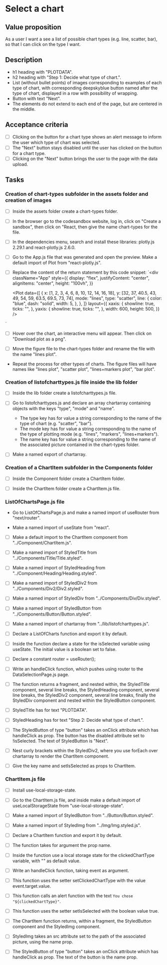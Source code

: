 # Select a chart

## Value proposition

As a user
I want a see a list of possible chart types (e.g. line, scatter, bar),
so that I can click on the type I want.

## Description

- h1 heading with "PLOTDATA".
- h2 heading with "Step 1: Decide what type of chart.".
- List (without bullet points) of images corresponding to examples of each type of chart, with corresponding deepskyblue button named after the type of chart, displayed in a row with possibility of wrapping.
- Button with text "Next".
- The elements do not extend to each end of the page, but are centered in the middle.

## Acceptance criteria

- [ ] Clicking on the button for a chart type shows an alert message to inform the user which type of chart was selected.
- [ ] The "Next" button stays disabled until the user has clicked on the button for a chart type.
- [ ] Clicking on the "Next" button brings the user to the page with the data upload.

## Tasks

### Creation of chart-types subfolder in the assets folder and creation of images

- [ ] Inside the assets folder create a chart-types folder.

- [ ] In the browser go to the codesandbox website, log in, click on "Create a sandbox", then click on "React, then give the name chart-types for the file.

- [ ] In the dependencies menu, search and install these libraries: plotly.js 2.29.1 and react-plotly.js 2.6.0.

- [ ] Go to the App.js file that was generated and open the preview. Make a default import of Plot from "react-plotly.js".

- [ ] Replace the content of the return statement by this code snippet:
      `<div
      className="App"
      style={{
        display: "flex",
        justifyContent: "center",
        alignItems: "center",
        height: "100vh",
      }}
    >
  <Plot
        data={[
          {
            x: [1, 2, 3, 4, 6, 8, 10, 12, 14, 16, 18],
            y: [32, 37, 40.5, 43, 49, 54, 59, 63.5, 69.5, 73, 74],
            mode: "lines",
            type: "scatter",
            line: {
              color: "blue",
              dash: "solid",
              width: 5,
            },
          },
          ]}
        layout={{
          xaxis: {
            showline: true,
            ticks: "",
          },
          yaxis: {
            showline: true,
            ticks: "",
          },
          width: 600,
          height: 500,
        }}
      />
    </div>
`

- [ ] Hover over the chart, an interactive menu will appear. Then click on "Download plot as a png".

- [ ] Move the figure file to the chart-types folder and rename the file with the name "lines plot".

- Repeat the process for other types of charts. The figure files will have names like "lines plot", "scatter plot", "lines+markers plot", "bar plot".

### Creation of listofcharttypes.js file inside the lib folder

- [ ] Inside the lib folder create a listofcharttypes.js file.

- [ ] Go to listofcharttypes.js and declare an array chartarray containing objects with the keys "type", "mode" and "name".

  - The type key has for value a string corresponding to the name of the type of chart (e.g. "scatter", "bar").
  - The mode key has for value a string corresponding to the name of the type of plotting mode (e.g. "lines", "markers", "lines+markers").
  - The name key has for value a string corresponding to the name of the associated picture contained in the chart-types folder.

- [ ] Make a named export of chartarray.

### Creation of a ChartItem subfolder in the Components folder

- [ ] Inside the Component folder create a ChartItem folder.

- [ ] Inside the ChartItem folder create a ChartItem.js file.

### ListOfChartsPage.js file

- Go to ListOfChartsPage.js and make a named import of useRouter from "next/router".

- Make a named import of useState from "react".

- [ ] Make a default import to the ChartItem component from "../Component/ChartItem.js".

- [ ] Make a named import of StyledTitle from "../Components/Title/Title.styled".

- [ ] Make a named import of StyledHeading from "../Component/Heading/Heading.styled".

- [ ] Make a named import of StyledDiv2 from "../Components/Div2/Div2.styled".

- [ ] Make a named import of StyledDiv from "../Components/Div/Div.styled".

- [ ] Make a named import of StyledButton from "../Components/Button/Button.styled".

- [ ] Make a named import of chartarray from "../lib/listofcharttypes.js".

- [ ] Declare a ListOfCharts function and export it by default.

- [ ] Inside the function declare a state for the isSelected variable using useState. The initial value is a boolean set to false.

- [ ] Declare a constant router = useRouter();

- [ ] Write an handleClick function, which pushes using router to the DataSelectionPage.js page.

- [ ] The function returns a fragment, and nested within, the StyledTitle component, several line breaks, the StyledHeading component, several line breaks, the StyledDiv2 component, several line breaks, finally the StyledDiv component and nested within the StyledButton component.

- [ ] StyledTitle has for text "PLOTDATA".

- [ ] StyledHeading has for text "Step 2: Decide what type of chart.".

- [ ] The StyledButton of type "button" takes an onClick attribute which has handleClick as prop. The button has the disabled attribute set to !isSelected. The text of StyledButton is "Next".

- [ ] Nest curly brackets within the StyledDiv2, where you use forEach over chartarray to render the ChartItem component.

- [ ] Give the key name and setIsSelected as props to ChartItem.

### ChartItem.js file

- [ ] Install use-local-storage-state.

- [ ] Go to the ChartItem.js file, and inside make a default import of useLocalStorageState from "use-local-storage-state".

- [ ] Make a named import of StyledButton from "../Button/Button.styled".

- [ ] Make a named import of StyledImg from "../Img/Img.styled.js".

- [ ] Declare a ChartItem function and export it by default.

- [ ] The function takes for argument the prop name.

- [ ] Inside the function use a local storage state for the clickedChartType variable, with "" as default value.

- [ ] Write an handleClick function, taking event as argument.

- [ ] This function uses the setter setClickedChartType with the value event.target.value.

- [ ] This function calls an alert function with the text `You chose "${clickedChartType}"`.

- [ ] This function uses the setter setIsSelected with the boolean value true.

- [ ] The ChartItem function returns, within a fragment, the StyledButton component and the StyledImg component.

- [ ] StyledImg takes an src attribute set to the path of the associated picture, using the name prop.

- [ ] The StyledButton of type "button" takes an onClick attribute which has handleClick as prop. The text of the button is the name prop.
